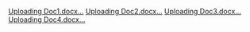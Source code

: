 [Uploading Doc1.docx…]()
[Uploading Doc2.docx…]()
[Uploading Doc3.docx…]()
[Uploading Doc4.docx…]()
